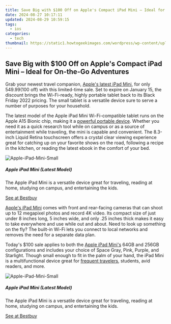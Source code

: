 ```yaml
---
title: Save Big with $100 Off on Apple's Compact iPad Mini – Ideal for On-the-Go Adventures
date: 2024-08-27 10:17:11
updated: 2024-08-29 10:59:15
tags:
  - ios
categories:
  - tech
thumbnail: https://static1.howtogeekimages.com/wordpress/wp-content/uploads/2023/01/Apple-iPad-Mini-Hero.jpg
---
```


## Save Big with $100 Off on Apple's Compact iPad Mini – Ideal for On-the-Go Adventures

Grab your newest travel companion, [Apple's latest iPad Mini](https://shop-links.co/link/?exclusive=1&publisher_slug=itechdaily19598&url=https%3A%2F%2Fwww.bestbuy.com%2Fsite%2Fapple-ipad-mini-latest-model-with-wi-fi-256gb-space-gray%2F4901906.p%3FskuId%3D4901906), for only $549.99 ($100 off) with this limited-time sale. Set to expire on January 15, the discount brings the Wi-Fi-ready, highly portable tablet back to its Black Friday 2022 pricing. The small tablet is a versatile device sure to serve a number of purposes for your household.

 The latest model of the Apple iPad Mini Wi-Fi-compatible tablet runs on the Apple A15 Bionic chip, making it a [powerful portable device](https://video-screen-grab.techidaily.com/new-rogue-realms-decades-best-representation-for-2024/). Whether you need it as a quick research tool while on campus or as a source of entertainment while traveling, the mini is capable and convenient. The 8.3-inch Liquid Retina touchscreen offers a crystal clear viewing experience great for catching up on your favorite shows on the road, following a recipe in the kitchen, or reading the latest ebook in the comfort of your bed.

![Apple-iPad-Mini-Small](https://static1.howtogeekimages.com/wordpress/wp-content/uploads/2023/06/apple-ipad-mini-small.jpg) 

#####  Apple iPad Mini (Latest Model) 

The Apple iPad Mini is a versatile device great for traveling, reading at home, studying on campus, and entertaining the kids.

[See at Bestbuy](https://shop-links.co/link/?exclusive=1&publisher_slug=itechdaily19598&url=https%3A%2F%2Fwww.bestbuy.com%2Fsite%2Fapple-ipad-mini-latest-model-with-wi-fi-256gb-space-gray%2F4901906.p%3FskuId%3D4901906%2522target%253D%2522_blank) 

[Apple's iPad Mini](https://apple-account.techidaily.com/in-2024-apple-id-locked-or-disabled-on-iphone-14-7-mehtods-you-cant-miss-by-drfone-ios/) comes with front and rear-facing cameras that can shoot up to 12 megapixel photos and record 4K video. Its compact size of just under 8 inches long, 5 inches wide, and only .25 inches thick makes it easy to take everywhere and use while out and about. Need to look up something on the fly? The built-in Wi-Fi lets you connect to local networks and removes the need for a separate data plan.

 Today's $100 sale applies to both the [Apple iPad Mini's](https://shop-links.co/link/?exclusive=1&publisher_slug=itechdaily19598&url=https%3A%2F%2Fwww.bestbuy.com%2Fsite%2Fapple-ipad-mini-latest-model-with-wi-fi-256gb-space-gray%2F4901906.p%3FskuId%3D4901906) 64GB and 256GB configurations and includes your choice of Space Gray, Pink, Purple, and Starlight. Though small enough to fit in the palm of your hand, the iPad Mini is a multifunctional device great for [frequent travelers](https://screen-sharing-recording.techidaily.com/updated-in-2024-capturing-screen-content-on-huawei-mate-10-20-and-p-series-phones-via-built-in-recorders/), students, avid readers, and more.

![Apple-iPad-Mini-Small](https://static1.howtogeekimages.com/wordpress/wp-content/uploads/2023/06/apple-ipad-mini-small.jpg) 

#####  Apple iPad Mini (Latest Model) 

The Apple iPad Mini is a versatile device great for traveling, reading at home, studying on campus, and entertaining the kids.

[See at Bestbuy](https://shop-links.co/link/?exclusive=1&publisher_slug=itechdaily19598&url=https%3A%2F%2Fwww.bestbuy.com%2Fsite%2Fapple-ipad-mini-latest-model-with-wi-fi-256gb-space-gray%2F4901906.p%3FskuId%3D4901906%2522target%253D%2522_blank)

<ins class="adsbygoogle"
     style="display:block"
     data-ad-format="autorelaxed"
     data-ad-client="ca-pub-7571918770474297"
     data-ad-slot="1223367746"></ins>



<ins class="adsbygoogle"
     style="display:block"
     data-ad-client="ca-pub-7571918770474297"
     data-ad-slot="8358498916"
     data-ad-format="auto"
     data-full-width-responsive="true"></ins>
